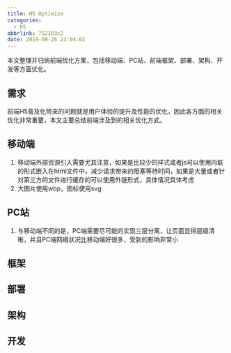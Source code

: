 ```yaml
---
title: H5 Optimize
categories:
  - h5
abbrlink: 752103c2
date: 2019-09-26 22:04:02
---
```

 本文整理并归纳前端优化方案，包括移动端、PC站、前端框架、部署、架构、开发等方面优化。

## 需求
  前端H5普及化带来的问题就是用户体验的提升及性能的优化，因此各方面的相关优化非常重要，本文主要总结前端涉及到的相关优化方式。
  
## 移动端
   1. 移动端外部资源引入需要尤其注意，如果是比较少的样式或者js可以使用内联的形式嵌入在html文件中，减少请求带来的阻塞等待时间，如果是大量或者针对第三方的文件进行缓存的可以使用外链形式，具体情况具体考虑
   2. 大图片使用wbp，图标使用svg
## PC站
   1. 与移动端不同的是，PC端需要尽可能的实现三层分离，让页面显得层级清晰，并且PC端网络状况比移动端好很多，受到的影响非常小
   
## 框架

## 部署

## 架构

## 开发
